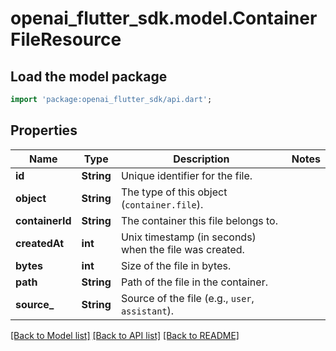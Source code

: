 # openai_flutter_sdk.model.ContainerFileResource

## Load the model package
```dart
import 'package:openai_flutter_sdk/api.dart';
```

## Properties
Name | Type | Description | Notes
------------ | ------------- | ------------- | -------------
**id** | **String** | Unique identifier for the file. | 
**object** | **String** | The type of this object (`container.file`). | 
**containerId** | **String** | The container this file belongs to. | 
**createdAt** | **int** | Unix timestamp (in seconds) when the file was created. | 
**bytes** | **int** | Size of the file in bytes. | 
**path** | **String** | Path of the file in the container. | 
**source_** | **String** | Source of the file (e.g., `user`, `assistant`). | 

[[Back to Model list]](../README.md#documentation-for-models) [[Back to API list]](../README.md#documentation-for-api-endpoints) [[Back to README]](../README.md)


